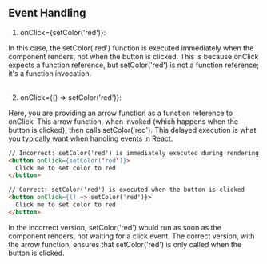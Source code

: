 
## Event Handling

1. onClick={setColor('red')}:

In this case, the setColor('red') function is executed immediately when the component renders, not when the button is clicked.
This is because onClick expects a function reference, but setColor('red') is not a function reference; it's a function invocation. 
<br><br>

2. onClick={() => setColor('red')}:

Here, you are providing an arrow function as a function reference to onClick.
This arrow function, when invoked (which happens when the button is clicked), then calls setColor('red').
This delayed execution is what you typically want when handling events in React.

```html
// Incorrect: setColor('red') is immediately executed during rendering
<button onClick={setColor('red')}>
  Click me to set color to red
</button>

// Correct: setColor('red') is executed when the button is clicked
<button onClick={() => setColor('red')}>
  Click me to set color to red
</button>

```

In the incorrect version, setColor('red') would run as soon as the component renders, not waiting for a click event. The correct version, with the arrow function, ensures that setColor('red') is only called when the button is clicked.
